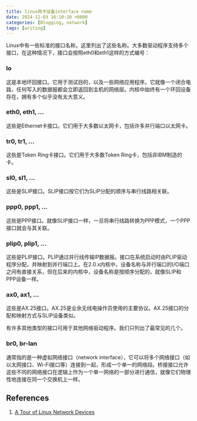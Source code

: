 ```yaml
---
title: linux网卡设备interface name
date: 2024-12-03 16:10:10 +0800
categories: [Blogging, network]
tags: [writing]
---
```


Linux中有一些标准的接口名称，这里列出了这些名称。大多数驱动程序支持多个接口，在这种情况下，接口会按照eth0和eth1这样的方式编号：

### lo

这是本地环回接口。它用于测试目的，以及一些网络应用程序。它就像一个闭合电路，任何写入的数据报都会立即返回到主机的网络层。内核中始终有一个环回设备存在，拥有多个似乎没有太大意义。

### eth0, eth1, …

这些是Ethernet卡接口。它们用于大多数以太网卡，包括许多并行端口以太网卡。

### tr0, tr1, …

这些是Token Ring卡接口。它们用于大多数Token Ring卡，包括非IBM制造的卡。

### sl0, sl1, …

这些是SLIP接口。SLIP接口按它们为SLIP分配的顺序与串行线路相关联。

### ppp0, ppp1, …

这些是PPP接口。就像SLIP接口一样，一旦将串行线路转换为PPP模式，一个PPP接口就会与其关联。

### plip0, plip1, …

这些是PLIP接口。PLIP通过并行线传输IP数据报。接口在系统启动时由PLIP驱动程序分配，并映射到并行端口上。在2.0.x内核中，设备名称与并行端口的I/O端口之间有直接关系，但在后来的内核中，设备名称是按顺序分配的，就像SLIP和PPP设备一样。

### ax0, ax1, …

这些是AX.25接口。AX.25是业余无线电操作员使用的主要协议。AX.25接口的分配和映射方式与SLIP设备类似。

有许多其他类型的接口可用于其他网络驱动程序。我们只列出了最常见的几个。

### br0, br-lan

通常指的是一种虚拟网络接口（network interface），它可以将多个网络接口（如以太网接口、Wi-Fi接口等）连接到一起，形成一个单一的网络段。桥接接口允许这些不同的网络接口在逻辑上作为一个单一网络的一部分进行通信，就像它们物理性地连接在同一个交换机上一样。


## References

1. [A Tour of Linux Network Devices](https://tldp.org/LDP/nag2/x-087-2-hwconfig.tour.html)
